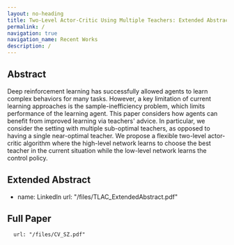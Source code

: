 ```yaml
---
layout: no-heading
title: Two-Level Actor-Critic Using Multiple Teachers: Extended Abstract.
permalink: /
navigation: true
navigation_name: Recent Works
description: /
---
```


## Abstract

 Deep reinforcement learning has successfully allowed agents to learn complex behaviors for many tasks. However, a key limitation of current learning approaches is the sample-inefficiency problem, which limits performance of the learning agent. This paper considers how agents can benefit from improved learning via teachers' advice. In particular, we consider the setting with multiple sub-optimal teachers, as opposed to having a single near-optimal teacher. We propose a flexible two-level actor-critic algorithm where the high-level network learns to choose the best teacher in the current situation while the low-level network learns the control policy. 
 
## Extended Abstract
- name: LinkedIn
      url: "/files/TLAC_ExtendedAbstract.pdf"
      
## Full Paper
      url: "/files/CV_SZ.pdf"
